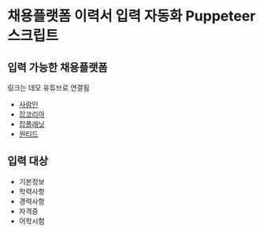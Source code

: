 # 채용플랫폼 이력서 입력 자동화 Puppeteer 스크립트

## 입력 가능한 채용플랫폼

링크는 데모 유튜브로 연결됨

- [사람인](https://youtu.be/rsWg3vgPqM4)
- [잡코리아](https://youtu.be/Yo3t2ijzwhk)
- [잡플래닛](https://youtu.be/-hGCeNDxmhQ)
- [원티드](https://youtu.be/yM91WkJMxdU)

## 입력 대상

- 기본정보
- 학력사항
- 경력사항
- 자격증
- 어학시험
